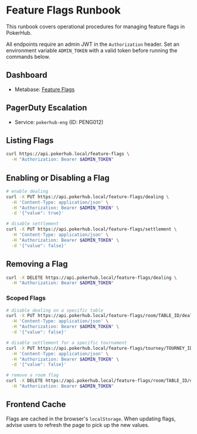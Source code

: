 # Feature Flags Runbook
<!-- Update service IDs in this file if PagerDuty services change -->

This runbook covers operational procedures for managing feature flags in PokerHub.

All endpoints require an admin JWT in the `Authorization` header. Set an
environment variable `ADMIN_TOKEN` with a valid token before running the
commands below.

## Dashboard
- Metabase: [Feature Flags](../analytics-dashboards.md)

## PagerDuty Escalation
- Service: `pokerhub-eng` (ID: PENG012) <!-- Update ID if PagerDuty service changes -->

## Listing Flags

```bash
curl https://api.pokerhub.local/feature-flags \
  -H "Authorization: Bearer $ADMIN_TOKEN"
```

## Enabling or Disabling a Flag

```bash
# enable dealing
curl -X PUT https://api.pokerhub.local/feature-flags/dealing \
  -H 'Content-Type: application/json' \
  -H "Authorization: Bearer $ADMIN_TOKEN" \
  -d '{"value": true}'

# disable settlement
curl -X PUT https://api.pokerhub.local/feature-flags/settlement \
  -H 'Content-Type: application/json' \
  -H "Authorization: Bearer $ADMIN_TOKEN" \
  -d '{"value": false}'
```

## Removing a Flag

```bash
curl -X DELETE https://api.pokerhub.local/feature-flags/dealing \
  -H "Authorization: Bearer $ADMIN_TOKEN"
```

### Scoped Flags

```bash
# disable dealing on a specific table
curl -X PUT https://api.pokerhub.local/feature-flags/room/TABLE_ID/dealing \
  -H 'Content-Type: application/json' \
  -H "Authorization: Bearer $ADMIN_TOKEN" \
  -d '{"value": false}'

# disable settlement for a specific tournament
curl -X PUT https://api.pokerhub.local/feature-flags/tourney/TOURNEY_ID/settlement \
  -H 'Content-Type: application/json' \
  -H "Authorization: Bearer $ADMIN_TOKEN" \
  -d '{"value": false}'

# remove a room flag
curl -X DELETE https://api.pokerhub.local/feature-flags/room/TABLE_ID/dealing \
  -H "Authorization: Bearer $ADMIN_TOKEN"
```

## Frontend Cache

Flags are cached in the browser's `localStorage`. When updating flags,
advise users to refresh the page to pick up the new values.

